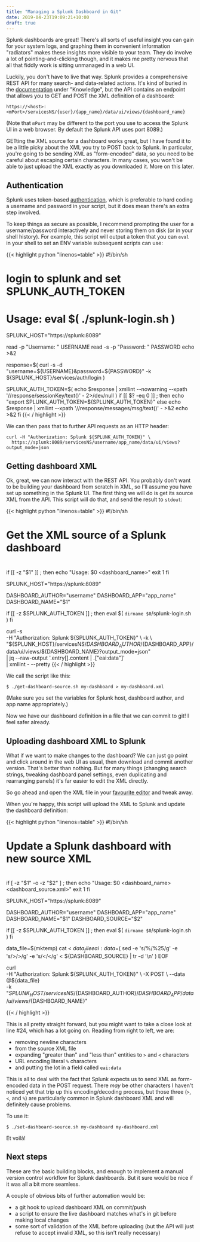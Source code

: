 ```yaml
---
title: "Managing a Splunk Dashboard in Git"
date: 2019-04-23T19:09:21+10:00
draft: true
---
```


Splunk dashboards are great! There's all sorts of useful insight you can gain for your system logs, and graphing them in convenient information "radiators" makes these insights more visible to your team. They do involve a lot of pointing-and-clicking though, and it makes me pretty nervous that all that fiddly work is sitting unmanaged in a web UI.

Luckily, you don't have to live that way. Splunk provides a comprehensive REST API for many search- and data-related actions. It's kind of buried in the [documentation][] under "Knowledge", but the API contains an endpoint that allows you to GET and POST the XML definition of a dashboard:

[documentation]: https://docs.splunk.com/Documentation/Splunk/latest/RESTREF/RESTknowledge#data.2Fui.2Fviews

```
https://<host>:<mPort>/servicesNS/{user}/{app_name}/data/ui/views/{dashboard_name}
```

(Note that `mPort` may be different to the port you use to access the Splunk UI in a web browser. By default the Splunk API uses port 8089.)

GETting the XML source for a dashboard works great, but I have found it to be a little picky about the XML you try to POST back to Splunk. In particular, you're going to be sending XML as "form-encoded" data, so you need to be careful about escaping certain characters. In many cases, you won't be able to just upload the XML exactly as you downloaded it. More on this later.

## Authentication

Splunk uses token-based [authentication][], which is preferable to hard coding a username and password in your script, but it does mean there's an extra step involved.

[authentication]: https://docs.splunk.com/Documentation/Splunk/latest/RESTUM/RESTusing#Authentication_and_authorization

To keep things as secure as possible, I recommend prompting the user for a username/password interactively and never storing them on disk (or in your shell history). For example, this script will output a token that you can `eval` in your shell to set an ENV variable subsequent scripts can use:

{{< highlight python "linenos=table" >}}
#!/bin/sh
#
# login to splunk and set SPLUNK_AUTH_TOKEN
#
# Usage: eval $( ./splunk-login.sh )

SPLUNK_HOST="https://splunk:8089"

read -p "Username: " USERNAME
read -s -p "Password: " PASSWORD
echo >&2

response=$( curl -s -d "username=${USERNAME}&password=${PASSWORD}" -k ${SPLUNK_HOST}/services/auth/login )

SPLUNK_AUTH_TOKEN=$( echo $response | xmllint --nowarning --xpath '//response/sessionKey/text()' - 2>/dev/null )
if [[ $? -eq 0 ]] ; then
    echo "export SPLUNK_AUTH_TOKEN=${SPLUNK_AUTH_TOKEN}"
else
    echo $response | xmllint --xpath '//response/messages/msg/text()' - >&2
    echo >&2
fi
{{< / highlight >}}

We can then pass that to further API requests as an HTTP header:

```
curl -H "Authorization: Splunk ${SPLUNK_AUTH_TOKEN}" \
  https://splunk:8089/servicesNS/username/app_name/data/ui/views?output_mode=json
```

## Getting dashboard XML

Ok, great, we can now interact with the REST API. You probably don't want to be building your dashboard from scratch in XML, so I'll assume you have set up something in the Splunk UI. The first thing we will do is get its source XML from the API. This script will do that, and send the result to `stdout`:


{{< highlight python "linenos=table" >}}
#!/bin/sh
#
# Get the XML source of a Splunk dashboard
#

if [[ -z "$1" ]] ; then
    echo "Usage: $0 <dashboard_name>"
    exit 1
fi

SPLUNK_HOST="https://splunk:8089"

DASHBOARD_AUTHOR="username"
DASHBOARD_APP="app_name"
DASHBOARD_NAME="$1"

if [[ -z $SPLUNK_AUTH_TOKEN ]] ; then
    eval $( `dirname $0`/splunk-login.sh )
fi

curl -s \
     -H "Authorization: Splunk ${SPLUNK_AUTH_TOKEN}" \
     -k \
     "${SPLUNK_HOST}/servicesNS/${DASHBOARD_AUTHOR}/${DASHBOARD_APP}/data/ui/views/${DASHBOARD_NAME}?output_mode=json" \
    | jq --raw-output '.entry[].content | .["eai:data"]' \
    | xmllint - --pretty
{{< / highlight >}}

We call the script like this:

```
$ ./get-dashboard-source.sh my-dashboard > my-dashboard.xml
```

(Make sure you set the variables for Splunk host, dashboard author, and app name appropriately.)

Now we have our dashboard definition in a file that we can commit to git! I feel safer already.

## Uploading dashboard XML to Splunk

What if we want to make changes to the dashboard? We can just go point and click around in the web UI as usual, then download and commit another version. That's better than nothing. But for many things (changing search strings, tweaking dashboard panel settings, even duplicating and rearranging panels) it's far easier to edit the XML directly.

So go ahead and open the XML file in your [favourite editor][] and tweak away.

[favourite editor]: https://www.gnu.org/s/emacs/

When you're happy, this script will upload the XML to Splunk and update the dashboard definition:

{{< highlight python "linenos=table" >}}
#!/bin/sh
#
# Update a Splunk dashboard with new source XML
#

if [ -z "$1" -o -z "$2" ] ; then
    echo "Usage: $0 <dashboard_name> <dashboard_source.xml>"
    exit 1
fi

SPLUNK_HOST="https://splunk:8089"

DASHBOARD_AUTHOR="username"
DASHBOARD_APP="app_name"
DASHBOARD_NAME="$1"
DASHBOARD_SOURCE="$2"

if [[ -z $SPLUNK_AUTH_TOKEN ]] ; then
    eval $( `dirname $0`/splunk-login.sh )
fi

data_file=$(mktemp)
cat <<EOF > $data_file
eai:data=$( sed -e 's/%/%25/g' -e 's/&gt;/>/g' -e 's/&lt;/</g' < ${DASHBOARD_SOURCE} | tr -d '\n' )
EOF

curl  \
     -H "Authorization: Splunk ${SPLUNK_AUTH_TOKEN}" \
     -X POST \
     --data @${data_file} \
     -k "${SPLUNK_HOST}/servicesNS/${DASHBOARD_AUTHOR}/${DASHBOARD_APP}/data/ui/views/${DASHBOARD_NAME}"

{{< / highlight >}}

This is all pretty straight forward, but you might want to take a close look at line #24, which has a lot going on. Reading from right to left, we are:

 * removing newline characters
 * from the source XML file
 * expanding "greater than" and "less than" entities to `>` and `<` characters
 * URL encoding literal `%` characters
 * and putting the lot in a field called `eai:data`

This is all to deal with the fact that Splunk expects us to send XML as form-encoded data in the POST request. There _may_ be other characters I haven't noticed yet that trip up this encoding/decoding process, but those three (`>`, `<`, and `%`) are particularly common in Splunk dashboard XML and will definitely cause problems.

To use it:

```
$ ./set-dashboard-source.sh my-dashboard my-dashboard.xml
```

Et voilà!


## Next steps

These are the basic building blocks, and enough to implement a manual version control workflow for Splunk dashboards. But it sure would be nice if it was all a bit more seamless.

A couple of obvious bits of further automation would be:

 * a git hook to upload dashboard XML on commit/push
 * a script to ensure the live dashboard matches what's in git before
   making local changes
 * some sort of validation of the XML before uploading (but the API
   will just refuse to accept invalid XML, so this isn't really
   necessary)

